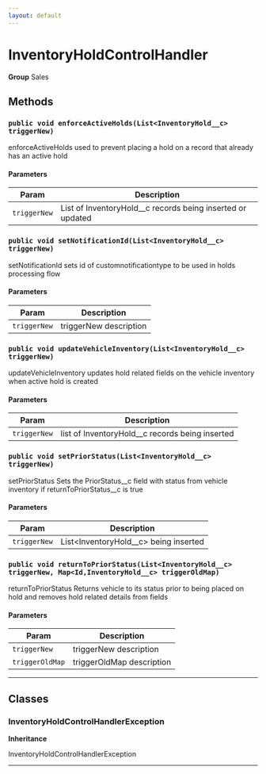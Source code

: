 ```yaml
---
layout: default
---
```

# InventoryHoldControlHandler



**Group** Sales

## Methods
### `public void enforceActiveHolds(List<InventoryHold__c> triggerNew)`

enforceActiveHolds used to prevent placing a hold on a record that already has an active hold

#### Parameters

|Param|Description|
|---|---|
|`triggerNew`|List of InventoryHold__c records being inserted or updated|

### `public void setNotificationId(List<InventoryHold__c> triggerNew)`

setNotificationId sets id of customnotificationtype to be used in holds processing flow

#### Parameters

|Param|Description|
|---|---|
|`triggerNew`|triggerNew description|

### `public void updateVehicleInventory(List<InventoryHold__c> triggerNew)`

updateVehicleInventory updates hold related fields on the vehicle inventory when active hold is created

#### Parameters

|Param|Description|
|---|---|
|`triggerNew`|list of InventoryHold__c records being inserted|

### `public void setPriorStatus(List<InventoryHold__c> triggerNew)`

setPriorStatus Sets the PriorStatus__c field with status from vehicle inventory if returnToPriorStatus__c is true

#### Parameters

|Param|Description|
|---|---|
|`triggerNew`|List<InventoryHold__c> being inserted|

### `public void returnToPriorStatus(List<InventoryHold__c> triggerNew, Map<Id,InventoryHold__c> triggerOldMap)`

returnToPriorStatus Returns vehicle to its status prior to being placed on hold and removes hold related details from fields

#### Parameters

|Param|Description|
|---|---|
|`triggerNew`|triggerNew description|
|`triggerOldMap`|triggerOldMap description|

---
## Classes
### InventoryHoldControlHandlerException

**Inheritance**

InventoryHoldControlHandlerException


---
